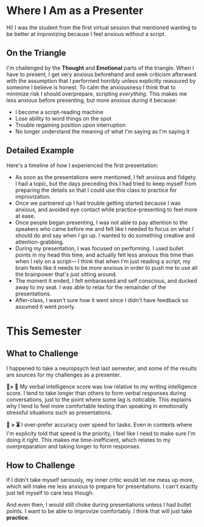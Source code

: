 # Where I Am as a Presenter

Hi! I was the student from the first virtual session that mentioned wanting to be better at improvizing because I feel anxious without a script.

## On the Triangle

I'm challenged by the **Thought** and **Emotional** parts of the triangle.
When I have to present, I get very anxious beforehand and seek criticism afterward with the assumption that I performed horribly unless explicitly reassured by someone I believe is honest. 
To calm the anxiousness I think that to minimize risk I should overprepare, scripting *everything*. This makes me less anxious before presenting, but more anxious *during* it because:
- I become a script-reading machine
- Lose ability to word things on the spot
- Trouble regaining position upon interruption
- No longer understand the meaning of what I'm saying as I'm saying it

## Detailed Example

Here's a timeline of how I experienced the first presentation:
- As soon as the presentations were mentioned, I felt anxious and fidgety. I had a topic, but the days preceding this I had tried to keep myself from preparing the details so that I could use this class to practice for improvization.
- Once we partnered up I had trouble getting started because I was anxious, and avoided eye contact while practice-presenting to feel more at ease. 
- Once people began presenting, I was not able to pay attention to the speakers who came before me and felt like I needed to focus on what *I* should do and say when *I* go up. I wanted to do something creative and attention-grabbing.
- During my presentation, I was focused on performing. I used bullet points in my head this time, and actually felt less anxious this time than when I rely on a script— I think that when I'm just reading a script, my brain feels like it needs to be *more* anxious in order to push me to use all the brainpower that's just sitting around.
- The moment it ended, I felt embarassed and self conscious, and ducked away to my seat. I was able to relax for the remainder of the presentations.
- After-class, I wasn't sure how it went since I didn't have feedback so assumed it went poorly.

# This Semester

## What to Challenge

I happened to take a neuropsych test last semester, and some of the results are sources for my challenges as a presenter.

**📝> 👄** 
My verbal intelligence score was low relative to my writing intelligence score. I tend to take longer than others to form verbal responses during conversations, just to the point where some lag is noticable.
This explains why I tend to feel more comfortable texting than speaking in emotionally stressful situations such as presentations.

**🎯 > ⏳**
I over-prefer accuracy over speed for tasks. Even in contexts where I'm explicity told that speed is the priority, I feel like I need to make sure I'm doing it right. This makes me time-inefficient, which relates to my overpreparation and taking longer to form responses.

## How to Challenge

If I didn't take myself seriously, my inner critic would let me mess up more, which will make me less anxious to prepare for presentations. I can't exactly just tell myself to care less though.

And even then, I would still choke during presentations unless I had bullet points. I want to be able to improvize comfortably. I think that will just take **practice**.